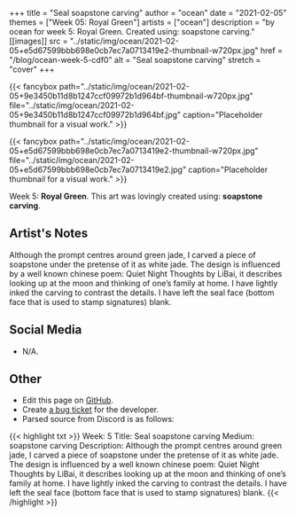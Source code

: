 +++
title =       "Seal soapstone carving"
author =      "ocean"
date =        "2021-02-05"
themes =      ["Week 05: Royal Green"]
artists =     ["ocean"]
description = "by ocean for week 5: Royal Green. Created using: soapstone carving."
[[images]]
              src = "../static/img/ocean/2021-02-05+e5d67599bbb698e0cb7ec7a0713419e2-thumbnail-w720px.jpg"
              href = "/blog/ocean-week-5-cdf0"
              alt = "Seal soapstone carving"
              stretch = "cover"
+++


{{< fancybox path="../static/img/ocean/2021-02-05+9e3450b11d8b1247ccf09972b1d964bf-thumbnail-w720px.jpg" file="../static/img/ocean/2021-02-05+9e3450b11d8b1247ccf09972b1d964bf.jpg" caption="Placeholder thumbnail for a visual work." >}}

{{< fancybox path="../static/img/ocean/2021-02-05+e5d67599bbb698e0cb7ec7a0713419e2-thumbnail-w720px.jpg" file="../static/img/ocean/2021-02-05+e5d67599bbb698e0cb7ec7a0713419e2.jpg" caption="Placeholder thumbnail for a visual work." >}}


Week 5: **Royal Green**. This art was lovingly created using: **soapstone carving**.

## Artist's Notes

Although the prompt centres around green jade, I carved a piece of soapstone under the pretense of it as white jade. The design is influenced by a well known chinese poem: Quiet Night Thoughts by LiBai, it describes looking up at the moon and thinking of one’s family at home.
I have lightly inked the carving to contrast the details. I have left the seal face (bottom face that is used to stamp signatures) blank.

## Social Media

- N/A.

## Other

- Edit this page on [GitHub](https://github.com/teaminkling/web-refresh/edit/main/content/blog/ocean-week-5-cdf0.md).
- Create [a bug ticket](https://github.com/teaminkling/web-refresh/issues/new?assignees=&labels=bug&template=problem-report.md&title=) for the developer.
- Parsed source from Discord is as follows:

{{< highlight txt >}}
Week: 5
Title: Seal soapstone carving
Medium: soapstone carving
Description: Although the prompt centres around green jade, I carved a piece of soapstone under the pretense of it as white jade. The design is influenced by a well known chinese poem: Quiet Night Thoughts by LiBai, it describes looking up at the moon and thinking of one’s family at home.
I have lightly inked the carving to contrast the details. I have left the seal face (bottom face that is used to stamp signatures) blank.
{{< /highlight >}}